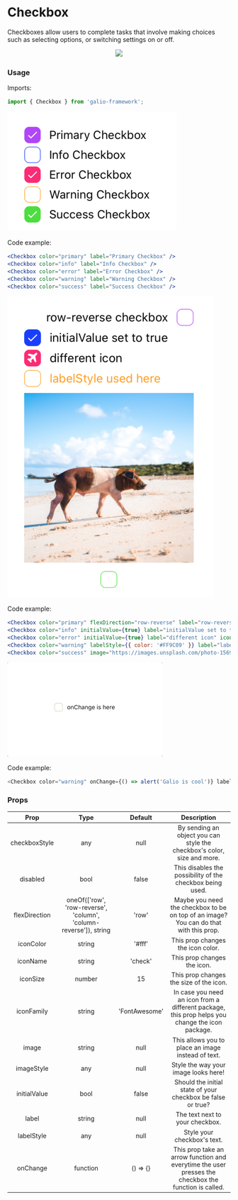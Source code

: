 # Checkbox 

Checkboxes allow users to complete tasks that involve making choices such as selecting options, or switching settings on or off. 

<p align="center">
  <img src="https://i.imgur.com/Vnyf1pJ.png" />
</p>

### Usage
Imports:
```js
import { Checkbox } from 'galio-framework';
```

![checkbox_simple](../assets/checkbox_simple.png)

Code example:
```jsx
<Checkbox color="primary" label="Primary Checkbox" />
<Checkbox color="info" label="Info Checkbox" />
<Checkbox color="error" label="Error Checkbox" />
<Checkbox color="warning" label="Warning Checkbox" />
<Checkbox color="success" label="Success Checkbox" />
```

![checkbox_advanced](../assets/checkbox_advanced.png)

Code example:
```jsx
<Checkbox color="primary" flexDirection="row-reverse" label="row-reverse checkbox" />
<Checkbox color="info" initialValue={true} label="initialValue set to true" />
<Checkbox color="error" initialValue={true} label="different icon" iconFamily="font-awesome" iconName="plane" />
<Checkbox color="warning" labelStyle={{ color: '#FF9C09' }} label="labelStyle used here" />
<Checkbox color="success" image="https://images.unsplash.com/photo-1569780655478-ecffea4c165c?ixlib=rb-1.2.1" flexDirection="column-reverse"/>
```

![checkbox_onChange](../assets/checkbox_onChange.gif)

Code example:
```js
<Checkbox color="warning" onChange={() => alert('Galio is cool')} label="onChange is here" />
```

### Props
|      Prop     |                                Type                               |    Default    |                                              Description                                             |
|:-------------:|:-----------------------------------------------------------------:|:-------------:|:----------------------------------------------------------------------------------------------------:|
| checkboxStyle |                                any                                |      null     |                By sending an object you can style the checkbox's color, size and more.               |
|    disabled   |                                bool                               |     false     |                       This disables the possibility of the checkbox being used.                      |
| flexDirection | oneOf(['row', 'row-reverse', 'column', 'column-reverse']), string |     'row'     |         Maybe you need the checkbox to be on top of an image? You can do that with this prop.        |
|   iconColor   |                               string                              |     '#fff'    |                                   This prop changes the icon color.                                  |
|    iconName   |                               string                              |    'check'    |                                      This prop changes the icon.                                     |
|    iconSize   |                               number                              |       15      |                                This prop changes the size of the icon.                               |
|   iconFamily  |                               string                              | 'FontAwesome' |   In case you need an icon from a different package, this prop helps you change the icon package.    |
|     image     |                               string                              |      null     |                          This allows you to place an image instead of text.                          |
|   imageStyle  |                                any                                |      null     |                                 Style the way your image looks here!                                 |
|  initialValue |                                bool                               |     false     |                      Should the initial state of your checkbox be false or true?                     |
|     label     |                               string                              |      null     |                                    The text next to your checkbox.                                   |
|   labelStyle  |                                any                                |      null     |                                      Style your checkbox's text.                                     |
|    onChange   |                              function                             |    () => {}   | This prop take an arrow function and everytime the user presses the checkbox the function is called. |
